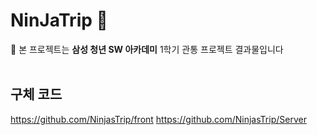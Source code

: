 # NinJaTrip 👋
🔔 본 프로젝트는 **삼성 청년 SW 아카데미** 1학기 관통 프로젝트 결과물입니다
<br><br>

## **구체 코드**
https://github.com/NinjasTrip/front
https://github.com/NinjasTrip/Server
